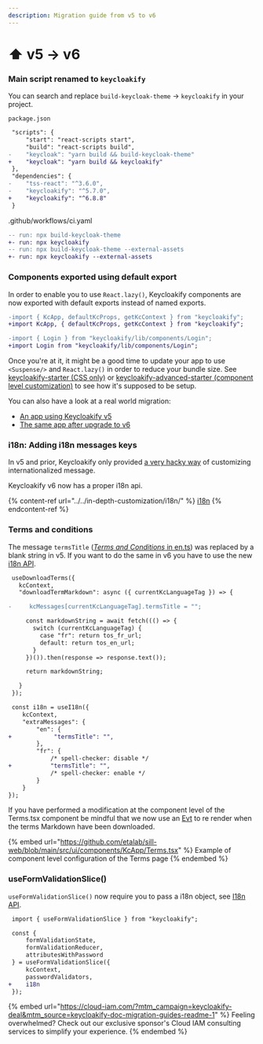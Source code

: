 ```yaml
---
description: Migration guide from v5 to v6
---
```


# ⬆️ v5 -> v6

### Main script renamed to `keycloakify`

You can search and replace `build-keycloak-theme` -> `keycloakify` in your project.

`package.json`

```diff
 "scripts": {
     "start": "react-scripts start",
     "build": "react-scripts build",
-    "keycloak": "yarn build && build-keycloak-theme"
+    "keycloak": "yarn build && keycloakify"
 },
 "dependencies": {
-    "tss-react": "^3.6.0",
-    "keycloakify": "^5.7.0",
+    "keycloakify": "^6.8.8"
 }
```

.github/workflows/ci.yaml

```diff
-- run: npx build-keycloak-theme
+- run: npx keycloakify
-- run: npx build-keycloak-theme --external-assets
+- run: npx keycloakify --external-assets
```

### Components exported using default export

In order to enable you to use `React.lazy()`, Keycloakify components are now exported with default exports instead of named exports.

```diff
-import { KcApp, defaultKcProps, getKcContext } from "keycloakify";
+import KcApp, { defaultKcProps, getKcContext } from "keycloakify";

-import { Login } from "keycloakify/lib/components/Login";
+import Login from "keycloakify/lib/components/Login";
```

Once you're at it, it might be a good time to update your app to use `<Suspense/>` and `React.lazy()` in order to reduce your bundle size. See [keycloakify-starter (CSS only)](https://github.com/garronej/keycloakify-starter) or [keycloakify-advanced-starter (component level customization)](https://github.com/garronej/keycloakify-advanced-starter) to see how it's supposed to be setup.

You can also have a look at a real world migration:

* [An app using Keycloakify v5](https://github.com/etalab/sill-web/tree/f1b93012555f8a4c1c5e5afd9020b6246421b64e)
* [The same app after upgrade to v6](https://github.com/etalab/sill-web/tree/main/src/ui/components/KcApp)

### i18n: Adding i18n messages keys

In v5 and prior, Keycloakify only provided [a very hacky way](https://docs.keycloakify.dev/v/v5/adding-text-keys) of customizing internationalized message.

Keycloakify v6 now has a proper i18n api.

{% content-ref url="../../in-depth-customization/i18n/" %}
[i18n](../../in-depth-customization/i18n/)
{% endcontent-ref %}

### Terms and conditions

The message `termsTitle` ([_Terms and Conditions_ in en.ts](https://github.com/InseeFrLab/keycloakify/blob/f0ae5ea908e0aa42391af323b6d5e2fd371af851/src/lib/i18n/generated\_messages/18.0.1/login/en.ts#L66)) was replaced by a blank string in v5. If you want to do the same in v6 you have to use the new [i18n API](../../in-depth-customization/i18n/).

```diff
 useDownloadTerms({
   kcContext,
   "downloadTermMarkdown": async ({ currentKcLanguageTag }) => {

-     kcMessages[currentKcLanguageTag].termsTitle = "";

     const markdownString = await fetch((() => {
       switch (currentKcLanguageTag) {
         case "fr": return tos_fr_url;
         default: return tos_en_url;
       }
     })()).then(response => response.text());

     return markdownString;

   }
 });

 const i18n = useI18n({
    kcContext,
    "extraMessages": {
        "en": {
+            "termsTitle": "",
        },
        "fr": {
            /* spell-checker: disable */
+           "termsTitle": "",
            /* spell-checker: enable */
        }
    }
});
```

If you have performed a modification at the component level of the Terms.tsx component be mindful that we now use an [Evt](https://www.evt.land/) to re render when the terms Markdown have been downloaded.

{% embed url="https://github.com/etalab/sill-web/blob/main/src/ui/components/KcApp/Terms.tsx" %}
Example of component level configuration of the Terms page
{% endembed %}

### useFormValidationSlice()

`useFormValidationSlice()` now require you to pass a i18n object, see [I18n API](../../in-depth-customization/i18n/).

```diff
 import { useFormValidationSlice } from "keycloakify";

 const {
     formValidationState,
     formValidationReducer,
     attributesWithPassword
 } = useFormValidationSlice({
     kcContext,
     passwordValidators,
+    i18n
 });
```

{% embed url="https://cloud-iam.com/?mtm_campaign=keycloakify-deal&mtm_source=keycloakify-doc-migration-guides-readme-1" %}
Feeling overwhelmed? Check out our exclusive sponsor's Cloud IAM consulting services to simplify your experience.
{% endembed %}
